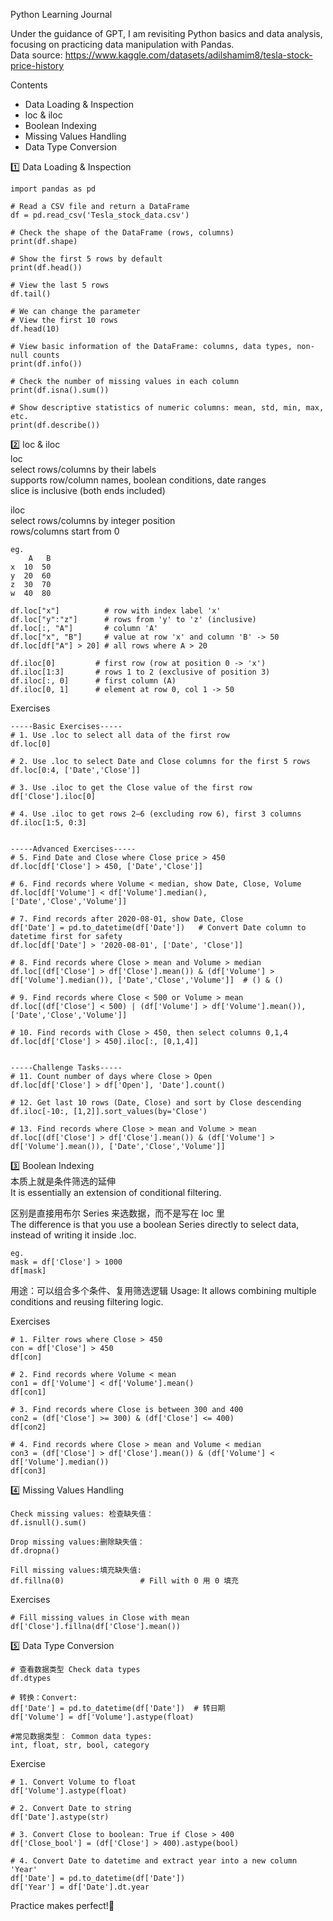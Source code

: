 Python Learning Journal

Under the guidance of GPT, I am revisiting Python basics and data analysis, focusing on practicing data manipulation with Pandas.  
Data source: https://www.kaggle.com/datasets/adilshamim8/tesla-stock-price-history

Contents
- Data Loading & Inspection
- loc & iloc
- Boolean Indexing
- Missing Values Handling
- Data Type Conversion


1️⃣ Data Loading & Inspection
```
import pandas as pd

# Read a CSV file and return a DataFrame
df = pd.read_csv('Tesla_stock_data.csv')

# Check the shape of the DataFrame (rows, columns)
print(df.shape) 

# Show the first 5 rows by default
print(df.head()) 

# View the last 5 rows
df.tail()  

# We can change the parameter
# View the first 10 rows
df.head(10) 

# View basic information of the DataFrame: columns, data types, non-null counts
print(df.info()) 

# Check the number of missing values in each column
print(df.isna().sum()) 

# Show descriptive statistics of numeric columns: mean, std, min, max, etc.
print(df.describe()) 

```
2️⃣ loc & iloc  
loc  
select rows/columns by their labels  
supports row/column names, boolean conditions, date ranges  
slice is inclusive (both ends included)

iloc  
select rows/columns by integer position  
rows/columns start from 0

```
eg.
    A   B
x  10  50
y  20  60
z  30  70
w  40  80

df.loc["x"]          # row with index label 'x'
df.loc["y":"z"]      # rows from 'y' to 'z' (inclusive)
df.loc[:, "A"]       # column 'A'
df.loc["x", "B"]     # value at row 'x' and column 'B' -> 50
df.loc[df["A"] > 20] # all rows where A > 20

df.iloc[0]         # first row (row at position 0 -> 'x')
df.iloc[1:3]       # rows 1 to 2 (exclusive of position 3)
df.iloc[:, 0]      # first column (A)
df.iloc[0, 1]      # element at row 0, col 1 -> 50
```

Exercises
```
-----Basic Exercises-----
# 1. Use .loc to select all data of the first row
df.loc[0]

# 2. Use .loc to select Date and Close columns for the first 5 rows
df.loc[0:4, ['Date','Close']]

# 3. Use .iloc to get the Close value of the first row
df['Close'].iloc[0]

# 4. Use .iloc to get rows 2–6 (excluding row 6), first 3 columns
df.iloc[1:5, 0:3]


-----Advanced Exercises-----
# 5. Find Date and Close where Close price > 450
df.loc[df['Close'] > 450, ['Date','Close']]

# 6. Find records where Volume < median, show Date, Close, Volume
df.loc[df['Volume'] < df['Volume'].median(), ['Date','Close','Volume']]

# 7. Find records after 2020-08-01, show Date, Close
df['Date'] = pd.to_datetime(df['Date'])   # Convert Date column to datetime first for safety
df.loc[df['Date'] > '2020-08-01', ['Date', 'Close']]

# 8. Find records where Close > mean and Volume > median
df.loc[(df['Close'] > df['Close'].mean()) & (df['Volume'] > df['Volume'].median()), ['Date','Close','Volume']]  # () & ()

# 9. Find records where Close < 500 or Volume > mean
df.loc[(df['Close'] < 500) | (df['Volume'] > df['Volume'].mean()), ['Date','Close','Volume']]

# 10. Find records with Close > 450, then select columns 0,1,4
df.loc[df['Close'] > 450].iloc[:, [0,1,4]]


-----Challenge Tasks-----
# 11. Count number of days where Close > Open
df.loc[df['Close'] > df['Open'], 'Date'].count()

# 12. Get last 10 rows (Date, Close) and sort by Close descending
df.iloc[-10:, [1,2]].sort_values(by='Close')

# 13. Find records where Close > mean and Volume > mean
df.loc[(df['Close'] > df['Close'].mean()) & (df['Volume'] > df['Volume'].mean()), ['Date','Close','Volume']]

```
3️⃣ Boolean Indexing  
本质上就是条件筛选的延伸  
It is essentially an extension of conditional filtering.

区别是直接用布尔 Series 来选数据，而不是写在 loc 里  
The difference is that you use a boolean Series directly to select data, instead of writing it inside .loc.

```
eg. 
mask = df['Close'] > 1000
df[mask]
```

用途：可以组合多个条件、复用筛选逻辑
Usage: It allows combining multiple conditions and reusing filtering logic.

Exercises
```
# 1. Filter rows where Close > 450
con = df['Close'] > 450
df[con]

# 2. Find records where Volume < mean
con1 = df['Volume'] < df['Volume'].mean()
df[con1]

# 3. Find records where Close is between 300 and 400
con2 = (df['Close'] >= 300) & (df['Close'] <= 400)
df[con2]

# 4. Find records where Close > mean and Volume < median
con3 = (df['Close'] > df['Close'].mean()) & (df['Volume'] < df['Volume'].median())
df[con3]
```

4️⃣ Missing Values Handling
```
Check missing values: 检查缺失值：
df.isnull().sum()

Drop missing values:删除缺失值：
df.dropna()

Fill missing values:填充缺失值:
df.fillna(0)                 # Fill with 0 用 0 填充
```
Exercises
```
# Fill missing values in Close with mean
df['Close'].fillna(df['Close'].mean())

```
5️⃣ Data Type Conversion
```
# 查看数据类型 Check data types
df.dtypes

# 转换：Convert:
df['Date'] = pd.to_datetime(df['Date'])  # 转日期
df['Volume'] = df['Volume'].astype(float)

#常见数据类型： Common data types:
int, float, str, bool, category
```
Exercise
```
# 1. Convert Volume to float
df['Volume'].astype(float)

# 2. Convert Date to string
df['Date'].astype(str)

# 3. Convert Close to boolean: True if Close > 400
df['Close_bool'] = (df['Close'] > 400).astype(bool)

# 4. Convert Date to datetime and extract year into a new column 'Year'
df['Date'] = pd.to_datetime(df['Date'])  
df['Year'] = df['Date'].dt.year         
```


Practice makes perfect!🍻











